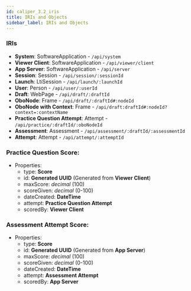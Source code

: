 ```yaml
---
id: caliper_3.2_iris
title: IRIs and Objects
sidebar_label: IRIs and Objects
---
```


### IRIs

* **System**: SoftwareApplication - `/api/system`
* **Viewer Client**: SoftwareApplication - `/api/viewer/client`
* **App Server**: SoftwareApplication - `/api/server`
* **Session**: Session - `/api/session/:sessionId`
* **Launch**: LtiSession - `/api/launch/:launchId`
* **User**: Person - `/api/user/:userId`
* **Draft**: WebPage - `/api/draft/:draftId`
* **OboNode**: Frame - `/api/draft/:draftId#:nodeId`
* **OboNode with Context**: Frame - `/api/draft:draftId#:nodeId?context=:contextName`
* **Practice Question Attempt**: Attempt - `/api/practice/:draftId/:oboNodeId`
* **Assessment**: Assessment - `/api/assessment/:draftId/:assessmentId`
* **Attempt**: Attempt - `/api/attempt/:attemptId`

### Practice Question Score:

* Properties:
  * type: **Score**
  * id: **Generated UUID** (Generated from **Viewer Client**)
  * maxScore: _decimal_ (100)
  * scoreGiven: _decimal_ (0-100)
  * dateCreated: **DateTime**
  * attempt: **Practice Question Attempt**
  * scoredBy: **Viewer Client**

### Assessment Attempt Score:

* Properties:
  * type: **Score**
  * id: **Generated UUID** (Generated from **App Server**)
  * maxScore: _decimal_ (100)
  * scoreGiven: _decimal_ (0-100)
  * dateCreated: **DateTime**
  * attempt: **Assessment Attempt**
  * scoredBy: **App Server**
